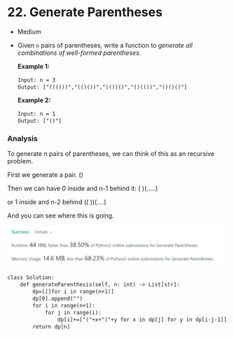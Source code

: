 # 22. Generate Parentheses

* Medium
*   Given `n` pairs of parentheses, write a function to _generate all combinations of well-formed parentheses_.

    &#x20;

    **Example 1:**

    ```
    Input: n = 3
    Output: ["((()))","(()())","(())()","()(())","()()()"]
    ```

    **Example 2:**

    ```
    Input: n = 1
    Output: ["()"]
    ```



### Analysis

To generate n pairs of parentheses, we can think of this as an recursive problem.&#x20;

First we generate  a pair. ()

Then we can have 0 inside and n-1 behind it: (  )(.....)

or 1 inside and n-2 behind ((  ))(....)

And you can see where this is going.&#x20;

![](<../.gitbook/assets/image (16) (1) (1) (1).png>)

```
class Solution:
    def generateParenthesis(self, n: int) -> List[str]:
        dp=[[]for i in range(n+1)]
        dp[0].append("")
        for i in range(n+1):
            for j in range(i):
                dp[i]+=["("+x+")"+y for x in dp[j] for y in dp[i-j-1]]
        return dp[n]
```

